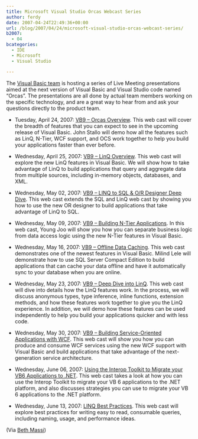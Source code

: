 ```yaml
---
title: Microsoft Visual Studio Orcas Webcast Series
author: ferdy
date: 2007-04-24T22:49:36+00:00
url: /blog/2007/04/24/microsoft-visual-studio-orcas-webcast-series/
b2007:
  - 04
bcategories:
  - IDE
  - Microsoft
  - Visual Studio

---
```

The [Visual Basic team][1] is hosting a series of Live Meeting presentations aimed at the next version of Visual Basic and Visual Studio code named &#8220;Orcas&#8221;. The presentations are all done by actual team members working on the specific technology, and are a great way to hear from and ask your questions directly to the product team.

  * Tuesday, April 24, 2007: [VB9 – Orcas Overview][2]. This web cast will cover the breadth of features that you can expect to see in the upcoming release of Visual Basic. John Stallo will demo how all the features such as LinQ, N-Tier, WCF support, and OCS work together to help you build your applications faster than ever before.


  * Wednesday, April 25, 2007: [VB9 – LinQ Overview][3]. This web cast will explore the new LinQ features in Visual Basic. We will show how to take advantage of LinQ to build applications that query and aggregate data from multiple sources, including in-memory objects, databases, and XML.


  * Wednesday, May 02, 2007: [VB9 – LINQ to SQL & O/R Designer Deep Dive][4]. This web cast extends the SQL and LinQ web cast by showing you how to use the new OR designer to build applications that take advantage of LinQ to SQL.


  * Wednesday, May 09, 2007: [VB9 – Building N-Tier Applications][5]. In this web cast, Young Joo will show you how you can separate business logic from data access logic using the new N-Tier features in Visual Basic.


  * Wednesday, May 16, 2007: [VB9 – Offline Data Caching][6]. This web cast demonstrates one of the newest features in Visual Basic. Milind Lele will demonstrate how to use SQL Server Compact Edition to build applications that can cache your data offline and have it automatically sync to your database when you are online.


  * Wednesday, May 23, 2007: [VB9 – Deep Dive into LinQ][7]. This web cast will dive into details how the LinQ features work. In the process, we will discuss anonymous types, type inference, inline functions, extension methods, and how these features work together to give you the LinQ experience. In addition, we will demo how these features can be used independently to help you build your applications quicker and with less code.


  * Wednesday, May 30, 2007: [VB9 – Building Service-Oriented Applications with WCF][8]. This web cast will show you how you can produce and consume WCF services using the new WCF support with Visual Basic and build applications that take advantage of the next-generation service architecture.


  * Wednesday, June 06, 2007: [Using the Interop Toolkit to Migrate your VB6 Applications to .NET][9]. This web cast takes a look at how you can use the Interop Toolkit to migrate your VB 6 applications to the .NET platform, and also discusses strategies you can use to migrate your VB 6 applications to the .NET platform.


  * Wednesday, June 13, 2007: [LINQ Best Practices][10]. This web cast will explore best practices for writing easy to read, consumable queries, including naming, usage, and performance ideas.



(Via [Beth Massi][11])

 [1]: http://blogs.msdn.com/vbteam/
 [2]: http://www.microsoft.com/events/EventDetails.aspx?CMTYSvcSource=MSCOMMedia&Params=%7eCMTYDataSvcParams%5e%7earg+Name%3d%22ID%22+Value%3d%221032338635%22%2f%5e%7earg+Name%3d%22ProviderID%22+Value%3d%22A6B43178-497C-4225-BA42-DF595171F04C%22%2f%5e%7earg+Name%3d%22lang%22+Value%3d%22en%22%2f%5e%7earg+Name%3d%22cr%22+Value%3d%22US%22%2f%5e%7esParams%5e%7e%2fsParams%5e%7e%2fCMTYDataSvcParams%5e
 [3]: http://www.microsoft.com/events/EventDetails.aspx?CMTYSvcSource=MSCOMMedia&Params=%7eCMTYDataSvcParams%5e%7earg+Name%3d%22ID%22+Value%3d%221032332478%22%2f%5e%7earg+Name%3d%22ProviderID%22+Value%3d%22A6B43178-497C-4225-BA42-DF595171F04C%22%2f%5e%7earg+Name%3d%22lang%22+Value%3d%22en%22%2f%5e%7earg+Name%3d%22cr%22+Value%3d%22US%22%2f%5e%7esParams%5e%7e%2fsParams%5e%7e%2fCMTYDataSvcParams%5e
 [4]: http://www.microsoft.com/events/EventDetails.aspx?CMTYSvcSource=MSCOMMedia&Params=%7eCMTYDataSvcParams%5e%7earg+Name%3d%22ID%22+Value%3d%221032332483%22%2f%5e%7earg+Name%3d%22ProviderID%22+Value%3d%22A6B43178-497C-4225-BA42-DF595171F04C%22%2f%5e%7earg+Name%3d%22lang%22+Value%3d%22en%22%2f%5e%7earg+Name%3d%22cr%22+Value%3d%22US%22%2f%5e%7esParams%5e%7e%2fsParams%5e%7e%2fCMTYDataSvcParams%5e
 [5]: http://www.microsoft.com/events/EventDetails.aspx?CMTYSvcSource=MSCOMMedia&Params=%7eCMTYDataSvcParams%5e%7earg+Name%3d%22ID%22+Value%3d%221032332485%22%2f%5e%7earg+Name%3d%22ProviderID%22+Value%3d%22A6B43178-497C-4225-BA42-DF595171F04C%22%2f%5e%7earg+Name%3d%22lang%22+Value%3d%22en%22%2f%5e%7earg+Name%3d%22cr%22+Value%3d%22US%22%2f%5e%7esParams%5e%7e%2fsParams%5e%7e%2fCMTYDataSvcParams%5e
 [6]: http://www.microsoft.com/events/EventDetails.aspx?CMTYSvcSource=MSCOMMedia&Params=%7eCMTYDataSvcParams%5e%7earg+Name%3d%22ID%22+Value%3d%221032332487%22%2f%5e%7earg+Name%3d%22ProviderID%22+Value%3d%22A6B43178-497C-4225-BA42-DF595171F04C%22%2f%5e%7earg+Name%3d%22lang%22+Value%3d%22en%22%2f%5e%7earg+Name%3d%22cr%22+Value%3d%22US%22%2f%5e%7esParams%5e%7e%2fsParams%5e%7e%2fCMTYDataSvcParams%5e
 [7]: http://www.microsoft.com/events/EventDetails.aspx?CMTYSvcSource=MSCOMMedia&Params=%7eCMTYDataSvcParams%5e%7earg+Name%3d%22ID%22+Value%3d%221032332489%22%2f%5e%7earg+Name%3d%22ProviderID%22+Value%3d%22A6B43178-497C-4225-BA42-DF595171F04C%22%2f%5e%7earg+Name%3d%22lang%22+Value%3d%22en%22%2f%5e%7earg+Name%3d%22cr%22+Value%3d%22US%22%2f%5e%7esParams%5e%7e%2fsParams%5e%7e%2fCMTYDataSvcParams%5e
 [8]: http://www.microsoft.com/events/EventDetails.aspx?CMTYSvcSource=MSCOMMedia&Params=%7eCMTYDataSvcParams%5e%7earg+Name%3d%22ID%22+Value%3d%221032337103%22%2f%5e%7earg+Name%3d%22ProviderID%22+Value%3d%22A6B43178-497C-4225-BA42-DF595171F04C%22%2f%5e%7earg+Name%3d%22lang%22+Value%3d%22en%22%2f%5e%7earg+Name%3d%22cr%22+Value%3d%22US%22%2f%5e%7esParams%5e%7e%2fsParams%5e%7e%2fCMTYDataSvcParams%5e
 [9]: http://www.microsoft.com/events/EventDetails.aspx?CMTYSvcSource=MSCOMMedia&Params=%7eCMTYDataSvcParams%5e%7earg+Name%3d%22ID%22+Value%3d%221032337474%22%2f%5e%7earg+Name%3d%22ProviderID%22+Value%3d%22A6B43178-497C-4225-BA42-DF595171F04C%22%2f%5e%7earg+Name%3d%22lang%22+Value%3d%22en%22%2f%5e%7earg+Name%3d%22cr%22+Value%3d%22US%22%2f%5e%7esParams%5e%7e%2fsParams%5e%7e%2fCMTYDataSvcParams%5e
 [10]: http://www.microsoft.com/events/EventDetails.aspx?CMTYSvcSource=MSCOMMedia&Params=%7eCMTYDataSvcParams%5e%7earg+Name%3d%22ID%22+Value%3d%221032332481%22%2f%5e%7earg+Name%3d%22ProviderID%22+Value%3d%22A6B43178-497C-4225-BA42-DF595171F04C%22%2f%5e%7earg+Name%3d%22lang%22+Value%3d%22en%22%2f%5e%7earg+Name%3d%22cr%22+Value%3d%22US%22%2f%5e%7esParams%5e%7e%2fsParams%5e%7e%2fCMTYDataSvcParams%5e
 [11]: http://blogs.msdn.com/bethmassi/archive/2007/04/09/live-from-redmond-webcast-series.aspx